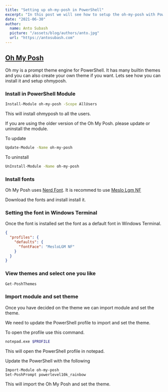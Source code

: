 ```yaml
---
title: "Setting up oh-my-posh in PowerShell"
excerpt: "In this post we will see how to setup the oh-my-posh with PowerShell."
date: "2021-06-30"
author:
  name: Anto Subash
  picture: "/assets/blog/authors/anto.jpg"
  url: "https://antosubash.com"
---
```


## [Oh My Posh](https://ohmyposh.dev)

Oh my is a prompt theme engine for PowerShell. It has many builtin themes and you can also create your own theme if you want. Lets see how you can install it and setup ohmyposh.

### Install in PowerShell Module

```bash
Install-Module oh-my-posh -Scope AllUsers
```

This will install ohmyposh to all the users.

If you are using the older version of the Oh My Posh. please update or uninstall the module.

To update

```bash
Update-Module -Name oh-my-posh
```

To uninstall

```bash
UnInstall-Module -Name oh-my-posh
```

### Install fonts

Oh My Posh uses [Nerd Font](https://www.nerdfonts.com/). It is recommed to use [Meslo Lgm NF](https://github.com/ryanoasis/nerd-fonts/releases/download/v2.1.0/Meslo.zip)

Download the fonts and install install it.

### Setting the font in Windows Terminal

Once the font is installed set the font as a default font in Windows Terminal.

```json
{
  "profiles": {
    "defaults": {
      "fontFace": "MesloLGM NF"
    }
  }
}
```

### View themes and select one you like

```bash
Get-PoshThemes
```

### Import module and set theme

Once you have decided on the theme we can import module and set the theme.

We need to update the PowerShell profile to import and set the theme.

To open the profile use this command.

```bash
notepad.exe $PROFILE
```

This will open the PowerShell profile in notepad.

Update the PowerShell with the following

```bash
Import-Module oh-my-posh
Set-PoshPrompt powerlevel10k_rainbow
```

This will import the Oh My Posh and set the theme.
